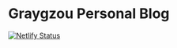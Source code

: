 # Graygzou Personal Blog

[![Netlify Status](https://api.netlify.com/api/v1/badges/a404bb18-0f17-4d16-9ff7-f3ca639881de/deploy-status)](https://app.netlify.com/sites/graygzoutest/deploys)
